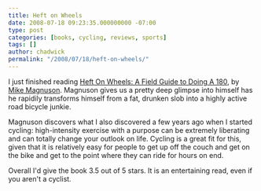 ```yaml
---
title: Heft on Wheels
date: 2008-07-18 09:23:35.000000000 -07:00
type: post
categories: [books, cycling, reviews, sports]
tags: []
author: chadwick
permalink: "/2008/07/18/heft-on-wheels/"
---
```

I just finished reading [Heft On Wheels: A Field Guide to Doing A
180](http://www.amazon.com/Heft-Wheels-Field-Guide-Doing/dp/1400052416), by
[Mike Magnuson](http://www.lummox.org/). Magnuson gives us a pretty deep
glimpse into himself has he rapidily transforms himself from a fat, drunken
slob into a highly active road bicycle junkie.

Magnuson discovers what I also discovered a few years ago when I started
cycling: high-intensity exercise with a purpose can be extremely liberating
and can totally change your outlook on life. Cycling is a great fit for this,
given that it is relatively easy for people to get up off the couch and get on
the bike and get to the point where they can ride for hours on end.

Overall I'd give the book 3.5 out of 5 stars. It is an entertaining read, even
if you aren't a cyclist.

